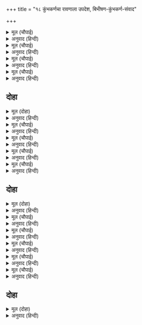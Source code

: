+++
title = "१८ कुंभकर्णचा रावणाला उपदेश, बिभीषण-कुंभकर्ण-संवाद"

+++


<details><summary>मूल (चौपाई)</summary>

यह बृत्तांत दसानन सुनेऊ।  
अति बिषाद पुनि पुनि सिर धुनेऊ॥  
ब्याकुल कुंभकरन पहिं आवा।  
बिबिध जतन करि ताहि जगावा॥
</details>

<details><summary>अनुवाद (हिन्दी)</summary>

ही वार्ता जेव्हा रावणाने ऐकली, तेव्हा त्याने अत्यंत विषादाने वारंवार डोके बडवून घेतले. तो व्याकूळ होऊन कुंभकर्णाकडे गेला आणि अनेक उपाय करून त्याने त्याला जागे केले.॥ ३॥
</details>

<details><summary>मूल (चौपाई)</summary>

जागा निसिचर देखिअ कैसा।  
मानहुँ कालु देह धरि बैसा॥  
कुंभकरन बूझा कहु भाई।  
काहे तव मुख रहे सुखाई॥
</details>

<details><summary>अनुवाद (हिन्दी)</summary>

कुंभकर्ण जागा होऊन उठून बसला. जणू प्रत्यक्ष कालच शरीर धारण करून बसल्यासारखा तो दिसत होता. कुंभकर्णाने विचारले, ‘हे बंधू, तुझे तोंड सुकून का गेले आहे, ते सांग बरे?’॥ ४॥
</details>

<details><summary>मूल (चौपाई)</summary>

कथा कही सब तेहिं अभिमानी।  
जेहि प्रकार सीता हरि आनी॥  
तात कपिन्ह सब निसिचर मारे।  
महा महा जोधा संघारे॥
</details>

<details><summary>अनुवाद (हिन्दी)</summary>

त्या अहंकारी रावणाने सीतेला हरण करून आणले होते, तेव्हापासूनची सर्व कथा सांगितली. आणि म्हटले, ‘हे बंधू! वानरांनी सर्व राक्षसांना मारून टाकले. मोठमोठॺा योद्ध्यांचाही संहार केला आहे.॥ ५॥
</details>

<details><summary>मूल (चौपाई)</summary>

दुर्मुख सुररिपु मनुज अहारी।  
भट अतिकाय अकंपन भारी॥  
अपर महोदर आदिक बीरा।  
परे समर महि सब रनधीरा॥
</details>

<details><summary>अनुवाद (हिन्दी)</summary>

दुर्मुख, देवशत्रू, मनुष्यभक्षक, मोठे योद्धे, अतिकाय आणि अकंपन तसेच महोदर आणि इतर रणधीर वीर रणभूमीत मारले गेले आहेत.’॥ ६॥
</details>

## दोहा


<details><summary>मूल (दोहा)</summary>

सुनि दसकंधर बचन तब कुंभकरन बिलखान।  
जगदंबा हरि आनि अब सठ चाहत कल्यान॥ ६२॥
</details>

<details><summary>अनुवाद (हिन्दी)</summary>

तेव्हा रावणाचे वचन ऐकून कुंभकर्ण दुःखी होऊन म्हणाला, ‘अरे मूर्खा, जगज्जननी जानकीला हरण करून आणलेस आणि वरून तू कल्याणाची इच्छा करतोस?॥ ६२॥
</details>

<details><summary>मूल (चौपाई)</summary>

भल न कीन्ह तैं निसिचर नाहा।  
अब मोहि आइ जगाएहि काहा॥  
अजहूँ तात त्यागि अभिमाना।  
भजहु राम होइहि कल्याना॥
</details>

<details><summary>अनुवाद (हिन्दी)</summary>

हे राक्षसराजा, हे तू चांगले केले नाहीस. आणि आता तू येऊन मला जागे का केलेस? अरे बाबा! अजुनी तू अभिमान सोडून देऊन श्रीरामांना भज, तर कल्याण होईल.॥ १॥
</details>

<details><summary>मूल (चौपाई)</summary>

हैं दससीस मनुज रघुनायक।  
जाके हनूमान से पायक॥  
अहह बंधु तैं कीन्हि खोटाई।  
प्रथमहिं मोहि न सुनाएहि आई॥
</details>

<details><summary>अनुवाद (हिन्दी)</summary>

हे रावणा, हनुमानासारखे ज्यांचे सेवक आहेत, ते श्रीरघुनाथ काय मनुष्य आहेत? अरेरे बंधू! तू वाईट केलेस. पूर्वीच येऊन तू मला सर्व परिस्थिती सांगितली नाहीस.॥ २॥
</details>

<details><summary>मूल (चौपाई)</summary>

कीन्हेहु प्रभु बिरोध तेहि देवक।  
सिव बिरंचि सुर जाके सेवक॥  
नारद मुनि मोहि ग्यान जो कहा।  
कहतेउँ तोहि समय निरबहा॥
</details>

<details><summary>अनुवाद (हिन्दी)</summary>

हे राजा, शिव, ब्रह्मदेव इत्यादी देव ज्यांचे सेवक आहेत, त्या परम देव असलेल्या श्रीरामांशी तू विरोध केलास. नारद मुनींनी मला जे ज्ञान दिले होते, ते मी तुुला सांगितले असते, परंतु आता वेळ निघून गेली.॥ ३॥
</details>

<details><summary>मूल (चौपाई)</summary>

अब भरि अंक भेंटु मोहि भाई।  
लोचन सुफल करौं मैं जाई॥  
स्याम गात सरसीरुह लोचन।  
देखौं जाइ ताप त्रय मोचन॥
</details>

<details><summary>अनुवाद (हिन्दी)</summary>

हे बंधू, आता मला मिठी मारून शेवटचे भेटून घे. मी जाऊन आपल्या नेत्रांचे पारणे फेडतो आणि त्रितापापासून मुक्त करणाऱ्या श्यामशरीर, कमलनेत्र श्रीरामांचे दर्शन घेतो.’॥ ४॥
</details>

## दोहा


<details><summary>मूल (दोहा)</summary>

राम रूप गुन सुमिरत मगन भयउ छन एक।  
रावन मागेउ कोटि घट मद अरु महिष अनेक॥ ६३॥
</details>

<details><summary>अनुवाद (हिन्दी)</summary>

श्रीरामचंद्र्रांच्या रूप व गुणांचे स्मरण करून तो एक क्षण प्रेमात मग्न झाला. नंतर रावणाने कोटॺवधी घडे भरून मदिरा व अनेक रेडे मागविले.॥ ६३॥
</details>

<details><summary>मूल (चौपाई)</summary>

महिष खाइ करि मदिरा पाना।  
गर्जा बज्राघात समाना॥  
कुंभकरन दुर्मद रन रंगा।  
चला दुर्ग तजि सेन न संगा॥
</details>

<details><summary>अनुवाद (हिन्दी)</summary>

रेडे खाऊन व मदिरा ढोसून कुंभकर्णाने वज्राघातासारखी गर्जना केली. मदाने मत्त होऊन उत्साहाने कुंभकर्ण किल्ला सोडून निघाला. त्याने सोबत सेनाही घेतली नाही.॥ १॥
</details>

<details><summary>मूल (चौपाई)</summary>

देखि बिभीषनु आगें आयउ।  
परेउ चरन निज नाम सुनायउ॥  
अनुज उठाइ हृदयँ तेहि लायो।  
रघुपति भक्त जानि मन भायो॥
</details>

<details><summary>अनुवाद (हिन्दी)</summary>

त्याला पाहून बिभीषण पुढे आला आणि त्याने त्याच्या चरणांवर लोटांगण घालून स्वतःचे नाव सांगितले. कुंभकर्णाने लहान भावाला उठवून हृदयाशी धरले आणि तो श्रीरघुनाथांचा भक्त आहे, असे पाहून तो कुंभकर्णाला आवडला.॥ २॥
</details>

<details><summary>मूल (चौपाई)</summary>

तात लात रावन मोहि मारा।  
कहत परम हित मंत्र बिचारा॥  
तेहिं गलानि रघुपति पहिं आयउँ।  
देखि दीन प्रभु के मन भायउँ॥
</details>

<details><summary>अनुवाद (हिन्दी)</summary>

बिभीषण म्हणाला, ‘हे बंधो, परम हितकारी सल्ला व विचार सांगितल्यावर रावणाने मला लाथ मारली, त्या दुःखामुळे मी रघुनाथांच्या जवळ निघून आलो. दीन असलेला पाहून प्रभूंना मी आवडलो.’॥ ३॥
</details>

<details><summary>मूल (चौपाई)</summary>

सुनु सुत भयउ कालबस रावन।  
सो कि मान अब परम सिखावन॥  
धन्य धन्य तैं धन्य बिभीषन।  
भयहु तात निसिचर कुल भूषन॥
</details>

<details><summary>अनुवाद (हिन्दी)</summary>

कुंभकर्ण म्हणाला, ‘हे वत्सा, ऐक. रावण तर काळाच्या जबडॺात आहे. आता तो चांगली शिकवण कसली मानणार? हे बिभीषणा, तू धन्य आहेस, धन्य आहेस, धन्य आहेस, बाबा रे! तू राक्षसकुलाचे भूषण ठरलास.॥ ४॥
</details>

<details><summary>मूल (चौपाई)</summary>

बंधु बंस तैं कीन्ह उजागर।  
भजेहु राम सोभा सुख सागर॥
</details>

<details><summary>अनुवाद (हिन्दी)</summary>

हे बंधू, तू आपल्या कुळास देदीप्यमान केले आहेस. कारण शोभा आणि सुखाचे समुद्र असलेल्या श्रीरामांना तू भजलेस.॥ ५॥
</details>

## दोहा


<details><summary>मूल (दोहा)</summary>

बचन कर्म मन कपट तजि भजेहु राम रनधीर।  
जाहु न निज पर सूझ मोहि भयउँ कालबस बीर॥ ६४॥
</details>

<details><summary>अनुवाद (हिन्दी)</summary>

निष्कपटपणे कायावाचामनाने रणधीर श्रीरामांचे भजन कर. हे बंधू, माझा मृत्यू जवळ आला आहे, त्यामुळे मला आपला-परका हे सुचत नाही. म्हणून आता तू जा.’॥ ६४॥
</details>
